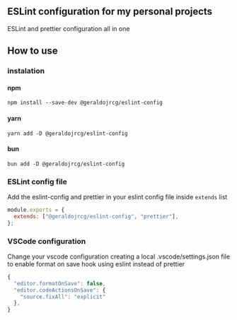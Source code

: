 ## ESLint configuration for my personal projects

ESLint and prettier configuration all in one

## How to use

### instalation

#### npm

`npm install --save-dev @geraldojrcg/eslint-config`

#### yarn

`yarn add -D @geraldojrcg/eslint-config`

#### bun

`bun add -D @geraldojrcg/eslint-config`

### ESLint config file

Add the eslint-config and prettier in your eslint config file inside `extends` list

```js
module.exports = {
  extends: ["@geraldojrcg/eslint-config", "prettier"],
};
```

### VSCode configuration

Change your vscode configuration creating a local .vscode/settings.json file to enable format on save hook using eslint instead of prettier

```js
{
  "editor.formatOnSave": false,
  "editor.codeActionsOnSave": {
    "source.fixAll": "explicit"
  },
}
```
